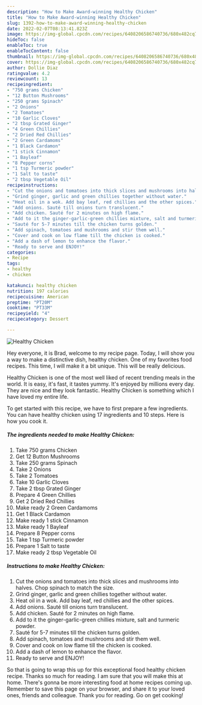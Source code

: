 ```yaml
---
description: "How to Make Award-winning Healthy Chicken"
title: "How to Make Award-winning Healthy Chicken"
slug: 1392-how-to-make-award-winning-healthy-chicken
date: 2022-02-07T08:13:41.823Z
image: https://img-global.cpcdn.com/recipes/6408206586740736/680x482cq70/healthy-chicken-recipe-main-photo.jpg
hideToc: false
enableToc: true
enableTocContent: false
thumbnail: https://img-global.cpcdn.com/recipes/6408206586740736/680x482cq70/healthy-chicken-recipe-main-photo.jpg
cover: https://img-global.cpcdn.com/recipes/6408206586740736/680x482cq70/healthy-chicken-recipe-main-photo.jpg
author: Dollie Diaz
ratingvalue: 4.2
reviewcount: 13
recipeingredient:
- "750 grams Chicken"
- "12 Button Mushrooms"
- "250 grams Spinach"
- "2 Onions"
- "2 Tomatoes"
- "10 Garlic Cloves"
- "2 tbsp Grated Ginger"
- "4 Green Chillies"
- "2 Dried Red Chillies"
- "2 Green Cardamoms"
- "1 Black Cardamon"
- "1 stick Cinnamon"
- "1 Bayleaf"
- "8 Pepper corns"
- "1 tsp Turmeric powder"
- "1 Salt to taste"
- "2 tbsp Vegetable Oil"
recipeinstructions:
- "Cut the onions and tomatoes into thick slices and mushrooms into halves. Chop spinach to match the size."
- "Grind ginger, garlic and green chillies together without water."
- "Heat oil in a wok. Add bay leaf, red chillies and the other spices."
- "Add onions. Sauté till onions turn translucent."
- "Add chicken. Sauté for 2 minutes on high flame."
- "Add to it the ginger-garlic-green chillies mixture, salt and turmeric powder."
- "Sauté for 5-7 minutes till the chicken turns golden."
- "Add spinach, tomatoes and mushrooms and stir them well."
- "Cover and cook on low flame till the chicken is cooked."
- "Add a dash of lemon to enhance the flavor."
- "Ready to serve and ENJOY!"
categories:
- Recipe
tags:
- healthy
- chicken

katakunci: healthy chicken 
nutrition: 197 calories
recipecuisine: American
preptime: "PT20M"
cooktime: "PT33M"
recipeyield: "4"
recipecategory: Dessert

---
```



![Healthy Chicken](https://img-global.cpcdn.com/recipes/6408206586740736/680x482cq70/healthy-chicken-recipe-main-photo.jpg)

Hey everyone, it is Brad, welcome to my recipe page. Today, I will show you a way to make a distinctive dish, healthy chicken. One of my favorites food recipes. This time, I will make it a bit unique. This will be really delicious.



Healthy Chicken is one of the most well liked of recent trending meals in the world. It is easy, it's fast, it tastes yummy. It's enjoyed by millions every day. They are nice and they look fantastic. Healthy Chicken is something which I have loved my entire life.


To get started with this recipe, we have to first prepare a few ingredients. You can have healthy chicken using 17 ingredients and 10 steps. Here is how you cook it.

<!--inarticleads1-->

##### The ingredients needed to make Healthy Chicken:

1. Take 750 grams Chicken
1. Get 12 Button Mushrooms
1. Take 250 grams Spinach
1. Take 2 Onions
1. Take 2 Tomatoes
1. Take 10 Garlic Cloves
1. Take 2 tbsp Grated Ginger
1. Prepare 4 Green Chillies
1. Get 2 Dried Red Chillies
1. Make ready 2 Green Cardamoms
1. Get 1 Black Cardamon
1. Make ready 1 stick Cinnamon
1. Make ready 1 Bayleaf
1. Prepare 8 Pepper corns
1. Take 1 tsp Turmeric powder
1. Prepare 1 Salt to taste
1. Make ready 2 tbsp Vegetable Oil




<!--inarticleads2-->

##### Instructions to make Healthy Chicken:

1. Cut the onions and tomatoes into thick slices and mushrooms into halves. Chop spinach to match the size.
1. Grind ginger, garlic and green chillies together without water.
1. Heat oil in a wok. Add bay leaf, red chillies and the other spices.
1. Add onions. Sauté till onions turn translucent.
1. Add chicken. Sauté for 2 minutes on high flame.
1. Add to it the ginger-garlic-green chillies mixture, salt and turmeric powder.
1. Sauté for 5-7 minutes till the chicken turns golden.
1. Add spinach, tomatoes and mushrooms and stir them well.
1. Cover and cook on low flame till the chicken is cooked.
1. Add a dash of lemon to enhance the flavor.
1. Ready to serve and ENJOY!



So that is going to wrap this up for this exceptional food healthy chicken recipe. Thanks so much for reading. I am sure that you will make this at home. There's gonna be more interesting food at home recipes coming up. Remember to save this page on your browser, and share it to your loved ones, friends and colleague. Thank you for reading. Go on get cooking!
